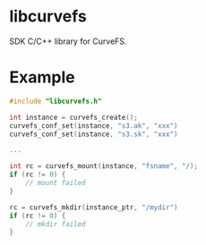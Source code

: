libcurvefs
===

SDK C/C++ library for CurveFS.

Example
===

```c
#include "libcurvefs.h"

int instance = curvefs_create();
curvefs_conf_set(instance, "s3.ak", "xxx")
curvefs_conf_set(instance, "s3.sk", "xxx")

...

int rc = curvefs_mount(instance, "fsname", "/);
if (rc != 0) {
    // mount failed
}

rc = curvefs_mkdir(instance_ptr, "/mydir")
if (rc != 0) {
    // mkdir failed
}
```
